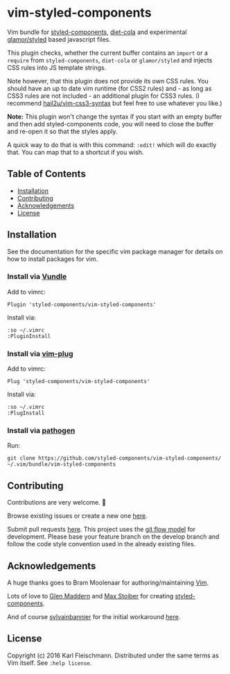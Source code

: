 # vim-styled-components

Vim bundle for [styled-components](https://styled-components.com), [diet-cola](https://github.com/jxnblk/diet-cola) and experimental [glamor/styled](https://github.com/threepointone/glamor/blob/master/docs/styled.md) based javascript files.

This plugin checks, whether the current buffer contains an `import` or a `require` from `styled-components`, `diet-cola` or `glamor/styled` and injects CSS rules into JS template strings.

Note however, that this plugin does not provide its own CSS rules. You should have an up to date vim runtime (for CSS2 rules) and - as long as CSS3 rules are not included - an additional plugin for CSS3 rules. (I recommend [hail2u/vim-css3-syntax](https://github.com/hail2u/vim-css3-syntax) but feel free to use whatever you like.)

**Note:** This plugin won't change the syntax if you start with an empty buffer and then add styled-components code, you will need to close the buffer and re-open it so that the styles apply.

A quick way to do that is with this command: `:edit!` which will do exactly that. You can map that to a shortcut if you wish.

## Table of Contents

- [Installation](#installation)
- [Contributing](#contributing)
- [Acknowledgements](#acknowledgements)
- [License](#license)

## Installation

See the documentation for the specific vim package manager for details on how to install packages for vim.

### Install via [Vundle](https://github.com/VundleVim/Vundle.Vim)

Add to vimrc:

    Plugin 'styled-components/vim-styled-components'

Install via:

    :so ~/.vimrc
    :PluginInstall

### Install via [vim-plug](https://github.com/junegunn/vim-plug)

Add to vimrc:

    Plug 'styled-components/vim-styled-components'

Install via:

    :so ~/.vimrc
    :PlugInstall

### Install via [pathogen](https://github.com/tpope/vim-pathogen)

Run:

    git clone https://github.com/styled-components/vim-styled-components/ ~/.vim/bundle/vim-styled-components

## Contributing

Contributions are very welcome. 🙇

Browse existing issues or create a new one [here](https://github.com/styled-components/vim-styled-components/issues).

Submit pull requests [here](https://github.com/styled-components/vim-styled-components/pulls). This project uses the [git flow model](http://nvie.com/posts/a-successful-git-branching-model/) for development. Please base your feature branch on the develop branch and follow the code style convention used in the already existing files.

## Acknowledgements

A huge thanks goes to Bram Moolenaar for authoring/maintaining [Vim](http://www.vim.org/).

Lots of love to [Glen Maddern](https://twitter.com/glenmaddern) and [Max Stoiber](https://twitter.com/mxstbr) for creating [styled-components](https://styled-components.com).

And of course [sylvainbannier](https://github.com/sylvainbannier) for the initial workaround [here](https://github.com/styled-components/styled-components/issues/257#issue-191586611).

## License

Copyright (c) 2016 Karl Fleischmann.
Distributed under the same terms as Vim itself. See `:help license`.
